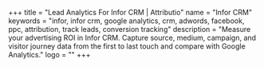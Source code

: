 +++
title = "Lead Analytics For Infor CRM | Attributio"
name = "Infor CRM"
keywords = "infor, infor crm, google analytics, crm, adwords, facebook, ppc, attribution, track leads, conversion tracking"
description = "Measure your advertising ROI in Infor CRM. Capture source, medium, campaign, and visitor journey data from the first to last touch and compare with Google Analytics."
logo = ""
+++
